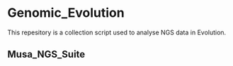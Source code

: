 # Genomic_Evolution
This repesitory is a collection script used to analyse NGS data in Evolution.


## Musa_NGS_Suite
